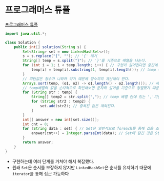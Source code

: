 # 프로그래머스 튜플
[프로그래머스 튜플](https://school.programmers.co.kr/learn/courses/30/lessons/64065)

```java
import java.util.*;

class Solution {
    public int[] solution(String s) {
        Set<String> set = new LinkedHashSet<>();
        s = s.replace("{", ""); // '{' 제거
        String[] temp = s.split("}"); // '}'를 기준으로 배열을 나눈다.
        for (int i = 1; i < temp.length; i++) { // 구현이 길어진다면 중간에 print문으로 값이 잘 들어갔는지 확인한다.
            temp[i] = temp[i].substring(1, temp[i].length()); // temp 배열에서 첫 번째를 제외하고 나머지 맨 앞에 ',' 제거
        }
        // 리턴값은 정수가 나와야 하기 때문에 정수끼리 계산해야 한다.
        Arrays.sort(temp, (o1, o2) -> o1.length() - o2.length()); // 배열에 있는 문자의 길이를 기준으로 정렬
        // temp배열의 값을 순차적으로 확인해보면 문자의 길이를 기준으로 정렬했기 때문에 직각삼각형 모양이 된다.
        for (String str : temp) {
            String[] temp2 = str.split(","); // temp 배열 안에 있는 ','기준으로 배열을 생성한다.
            for (String str2 : temp2) {
                set.add(str2); // 중복된 값은 제외된다.
            }
        }
        int[] answer = new int[set.size()];
        int cnt = 0;
        for (String data : set) { // Set은 일반적으로 foreach를 통해 값을 조회한다.
            answer[cnt++] = Integer.parseInt(data); // Set에 담긴 것은 String이기 때문에 Integer로 변형한다.
        }
        return answer;
    }
}
```
* 구현하는데 여러 단계를 거쳐야 해서 복잡했다.
* 원래 `Set`은 순서를 보장하지 않지만 `LinkedHashSet`은 순서를 유지하기 때문에 `iterator`를 통해 접근 가능하다